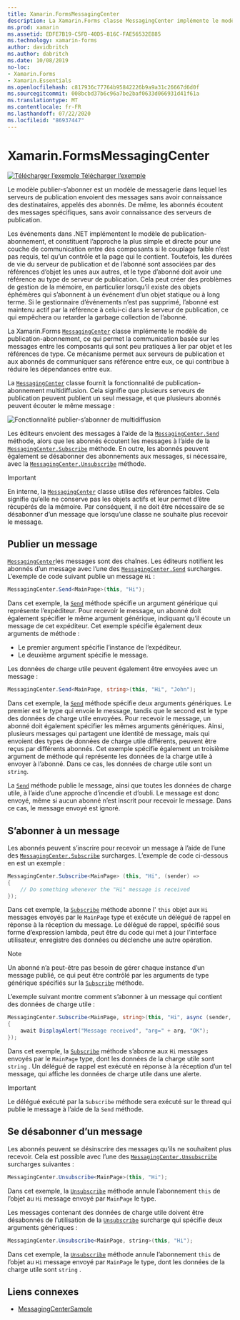 ```yaml
---
title: Xamarin.FormsMessagingCenter
description: La Xamarin.Forms classe MessagingCenter implémente le modèle publication-abonnement, ce qui permet la communication basée sur les messages entre les composants qui sont peu pratiques à lier par objet et les références de type.
ms.prod: xamarin
ms.assetid: EDFE7B19-C5FD-40D5-816C-FAE56532E885
ms.technology: xamarin-forms
author: davidbritch
ms.author: dabritch
ms.date: 10/08/2019
no-loc:
- Xamarin.Forms
- Xamarin.Essentials
ms.openlocfilehash: c817936c77764b95842226b9a9a31c26667d6d0f
ms.sourcegitcommit: 008bcbd37b6c96a7be2baf0633d066931d41f61a
ms.translationtype: MT
ms.contentlocale: fr-FR
ms.lasthandoff: 07/22/2020
ms.locfileid: "86937447"
---
```

# <a name="xamarinforms-messagingcenter"></a>Xamarin.FormsMessagingCenter

[![Télécharger l’exemple](~/media/shared/download.png) Télécharger l’exemple](https://docs.microsoft.com/samples/xamarin/xamarin-forms-samples/usingmessagingcenter)

Le modèle publier-s’abonner est un modèle de messagerie dans lequel les serveurs de publication envoient des messages sans avoir connaissance des destinataires, appelés des abonnés. De même, les abonnés écoutent des messages spécifiques, sans avoir connaissance des serveurs de publication.

Les événements dans .NET implémentent le modèle de publication-abonnement, et constituent l’approche la plus simple et directe pour une couche de communication entre des composants si le couplage faible n’est pas requis, tel qu’un contrôle et la page qui le contient. Toutefois, les durées de vie du serveur de publication et de l’abonné sont associées par des références d’objet les unes aux autres, et le type d’abonné doit avoir une référence au type de serveur de publication. Cela peut créer des problèmes de gestion de la mémoire, en particulier lorsqu’il existe des objets éphémères qui s’abonnent à un événement d’un objet statique ou à long terme. Si le gestionnaire d’événements n’est pas supprimé, l’abonné est maintenu actif par la référence à celui-ci dans le serveur de publication, ce qui empêchera ou retarder la garbage collection de l’abonné.

La Xamarin.Forms [`MessagingCenter`](xref:Xamarin.Forms.MessagingCenter) classe implémente le modèle de publication-abonnement, ce qui permet la communication basée sur les messages entre les composants qui sont peu pratiques à lier par objet et les références de type. Ce mécanisme permet aux serveurs de publication et aux abonnés de communiquer sans référence entre eux, ce qui contribue à réduire les dépendances entre eux.

La [`MessagingCenter`](xref:Xamarin.Forms.MessagingCenter) classe fournit la fonctionnalité de publication-abonnement multidiffusion. Cela signifie que plusieurs serveurs de publication peuvent publient un seul message, et que plusieurs abonnés peuvent écouter le même message :

![Fonctionnalité publier-s’abonner de multidiffusion](messaging-center-images/messaging-center.png)

Les éditeurs envoient des messages à l’aide de la [`MessagingCenter.Send`](xref:Xamarin.Forms.MessagingCenter.Send*) méthode, alors que les abonnés écoutent les messages à l’aide de la [`MessagingCenter.Subscribe`](xref:Xamarin.Forms.MessagingCenter.Subscribe*) méthode. En outre, les abonnés peuvent également se désabonner des abonnements aux messages, si nécessaire, avec la [`MessagingCenter.Unsubscribe`](xref:Xamarin.Forms.MessagingCenter.Unsubscribe*) méthode.

> [!IMPORTANT]
> En interne, la [`MessagingCenter`](xref:Xamarin.Forms.MessagingCenter) classe utilise des références faibles. Cela signifie qu’elle ne conserve pas les objets actifs et leur permet d’être récupérés de la mémoire. Par conséquent, il ne doit être nécessaire de se désabonner d’un message que lorsqu’une classe ne souhaite plus recevoir le message.

## <a name="publish-a-message"></a>Publier un message

[`MessagingCenter`](xref:Xamarin.Forms.MessagingCenter)les messages sont des chaînes. Les éditeurs notifient les abonnés d’un message avec l’une des [`MessagingCenter.Send`](xref:Xamarin.Forms.MessagingCenter.Send*) surcharges. L’exemple de code suivant publie un message `Hi` :

```csharp
MessagingCenter.Send<MainPage>(this, "Hi");
```

Dans cet exemple, la [`Send`](xref:Xamarin.Forms.MessagingCenter.Send*) méthode spécifie un argument générique qui représente l’expéditeur. Pour recevoir le message, un abonné doit également spécifier le même argument générique, indiquant qu’il écoute un message de cet expéditeur. Cet exemple spécifie également deux arguments de méthode :

- Le premier argument spécifie l’instance de l’expéditeur.
- Le deuxième argument spécifie le message.

Les données de charge utile peuvent également être envoyées avec un message :

```csharp
MessagingCenter.Send<MainPage, string>(this, "Hi", "John");
```

Dans cet exemple, la [`Send`](xref:Xamarin.Forms.MessagingCenter.Send*) méthode spécifie deux arguments génériques. Le premier est le type qui envoie le message, tandis que le second est le type des données de charge utile envoyées. Pour recevoir le message, un abonné doit également spécifier les mêmes arguments génériques. Ainsi, plusieurs messages qui partagent une identité de message, mais qui envoient des types de données de charge utile différents, peuvent être reçus par différents abonnés. Cet exemple spécifie également un troisième argument de méthode qui représente les données de la charge utile à envoyer à l’abonné. Dans ce cas, les données de charge utile sont un `string`.

La [`Send`](xref:Xamarin.Forms.MessagingCenter.Send*) méthode publie le message, ainsi que toutes les données de charge utile, à l’aide d’une approche d’incendie et d’oubli. Le message est donc envoyé, même si aucun abonné n’est inscrit pour recevoir le message. Dans ce cas, le message envoyé est ignoré.

## <a name="subscribe-to-a-message"></a>S’abonner à un message

Les abonnés peuvent s’inscrire pour recevoir un message à l’aide de l’une des [`MessagingCenter.Subscribe`](xref:Xamarin.Forms.MessagingCenter.Subscribe*) surcharges. L’exemple de code ci-dessous en est un exemple :

```csharp
MessagingCenter.Subscribe<MainPage> (this, "Hi", (sender) =>
{
    // Do something whenever the "Hi" message is received
});
```

Dans cet exemple, la [`Subscribe`](xref:Xamarin.Forms.MessagingCenter.Subscribe*) méthode abonne l' `this` objet aux `Hi` messages envoyés par le `MainPage` type et exécute un délégué de rappel en réponse à la réception du message. Le délégué de rappel, spécifié sous forme d’expression lambda, peut être du code qui met à jour l’interface utilisateur, enregistre des données ou déclenche une autre opération.

> [!NOTE]
> Un abonné n’a peut-être pas besoin de gérer chaque instance d’un message publié, ce qui peut être contrôlé par les arguments de type générique spécifiés sur la [`Subscribe`](xref:Xamarin.Forms.MessagingCenter.Subscribe*) méthode.

L’exemple suivant montre comment s’abonner à un message qui contient des données de charge utile :

```csharp
MessagingCenter.Subscribe<MainPage, string>(this, "Hi", async (sender, arg) =>
{
    await DisplayAlert("Message received", "arg=" + arg, "OK");
});
```

Dans cet exemple, la [`Subscribe`](xref:Xamarin.Forms.MessagingCenter.Subscribe*) méthode s’abonne aux `Hi` messages envoyés par le `MainPage` type, dont les données de la charge utile sont `string` . Un délégué de rappel est exécuté en réponse à la réception d’un tel message, qui affiche les données de charge utile dans une alerte.

> [!IMPORTANT]
> Le délégué exécuté par la `Subscribe` méthode sera exécuté sur le thread qui publie le message à l’aide de la `Send` méthode.

## <a name="unsubscribe-from-a-message"></a>Se désabonner d’un message

Les abonnés peuvent se désinscrire des messages qu’ils ne souhaitent plus recevoir. Cela est possible avec l’une des [`MessagingCenter.Unsubscribe`](xref:Xamarin.Forms.MessagingCenter.Unsubscribe*) surcharges suivantes :

```csharp
MessagingCenter.Unsubscribe<MainPage>(this, "Hi");
```

Dans cet exemple, la [`Unsubscribe`](xref:Xamarin.Forms.MessagingCenter.Unsubscribe*) méthode annule l’abonnement `this` de l’objet au `Hi` message envoyé par `MainPage` le type.

Les messages contenant des données de charge utile doivent être désabonnés de l’utilisation de la [`Unsubscribe`](xref:Xamarin.Forms.MessagingCenter.Unsubscribe*) surcharge qui spécifie deux arguments génériques :

```csharp
MessagingCenter.Unsubscribe<MainPage, string>(this, "Hi");
```

Dans cet exemple, la [`Unsubscribe`](xref:Xamarin.Forms.MessagingCenter.Unsubscribe*) méthode annule l’abonnement `this` de l’objet au `Hi` message envoyé par `MainPage` le type, dont les données de la charge utile sont `string` .

## <a name="related-links"></a>Liens connexes

- [MessagingCenterSample](https://docs.microsoft.com/samples/xamarin/xamarin-forms-samples/usingmessagingcenter)
